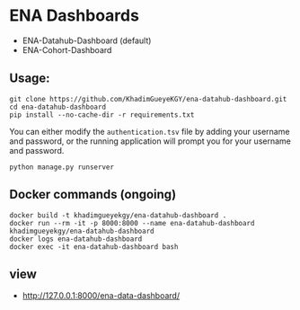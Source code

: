 # ENA Dashboards
 * ENA-Datahub-Dashboard (default)
 * ENA-Cohort-Dashboard

## Usage: 
```
git clone https://github.com/KhadimGueyeKGY/ena-datahub-dashboard.git
cd ena-datahub-dashboard
pip install --no-cache-dir -r requirements.txt
```
You can either modify the ```authentication.tsv``` file by adding your username and password, or the running application will prompt you for your username and password.

```
python manage.py runserver

```

## Docker commands  (ongoing)

```
docker build -t khadimgueyekgy/ena-datahub-dashboard .
docker run --rm -it -p 8000:8000 --name ena-datahub-dashboard khadimgueyekgy/ena-datahub-dashboard
docker logs ena-datahub-dashboard
docker exec -it ena-datahub-dashboard bash

```

## view

  * http://127.0.0.1:8000/ena-data-dashboard/ 

